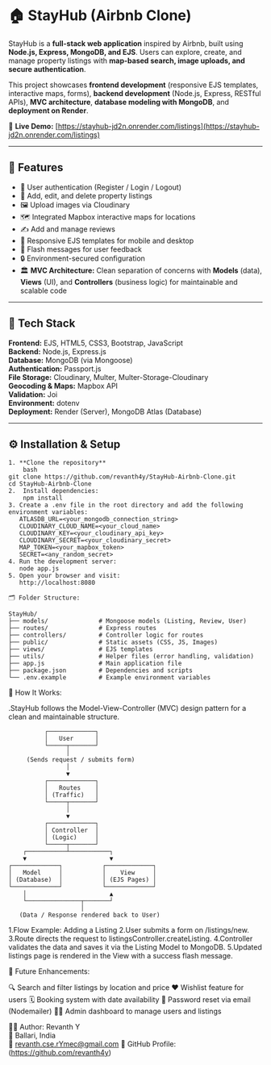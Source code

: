 # 🏠 StayHub (Airbnb Clone)

StayHub is a **full-stack web application** inspired by Airbnb, built using **Node.js, Express, MongoDB, and EJS**. Users can explore, create, and manage property listings with **map-based search, image uploads, and secure authentication**.  

This project showcases **frontend development** (responsive EJS templates, interactive maps, forms), **backend development** (Node.js, Express, RESTful APIs), **MVC architecture**, **database modeling with MongoDB**, and **deployment on Render**.

🔗 **Live Demo:** [https://stayhub-jd2n.onrender.com/listings](https://stayhub-jd2n.onrender.com/listings)

---

## 🌟 Features

- 🔐 User authentication (Register / Login / Logout)  
- 🏡 Add, edit, and delete property listings  
- 🖼️ Upload images via Cloudinary  
- 🗺️ Integrated Mapbox interactive maps for locations  
- ✍️ Add and manage reviews  
- 📱 Responsive EJS templates for mobile and desktop  
- 💬 Flash messages for user feedback  
- 🔒 Environment-secured configuration  
- 🏛️ **MVC Architecture:** Clean separation of concerns with **Models** (data), **Views** (UI), and **Controllers** (business logic) for maintainable and scalable code  

---

## 🧰 Tech Stack

**Frontend:** EJS, HTML5, CSS3, Bootstrap, JavaScript  
**Backend:** Node.js, Express.js  
**Database:** MongoDB (via Mongoose)  
**Authentication:** Passport.js  
**File Storage:** Cloudinary, Multer, Multer-Storage-Cloudinary  
**Geocoding & Maps:** Mapbox API  
**Validation:** Joi  
**Environment:** dotenv  
**Deployment:** Render (Server), MongoDB Atlas (Database)  

---

## ⚙️ Installation & Setup
```
1. **Clone the repository**
    bash
git clone https://github.com/revanth4y/StayHub-Airbnb-Clone.git
cd StayHub-Airbnb-Clone
2.  Install dependencies:
    npm install
3. Create a .env file in the root directory and add the following environment variables:
   ATLASDB_URL=<your_mongodb_connection_string>
   CLOUDINARY_CLOUD_NAME=<your_cloud_name>
   CLOUDINARY_KEY=<your_cloudinary_api_key>
   CLOUDINARY_SECRET=<your_cloudinary_secret>
   MAP_TOKEN=<your_mapbox_token>
   SECRET=<any_random_secret>
4. Run the development server:
   node app.js
5. Open your browser and visit:
   http://localhost:8080

🗂️ Folder Structure:

StayHub/
├── models/              # Mongoose models (Listing, Review, User)
├── routes/              # Express routes
├── controllers/         # Controller logic for routes
├── public/              # Static assets (CSS, JS, Images)
├── views/               # EJS templates
├── utils/               # Helper files (error handling, validation)
├── app.js               # Main application file
├── package.json         # Dependencies and scripts
└── .env.example         # Example environment variables

```
🔄 How It Works:

.StayHub follows the Model-View-Controller (MVC) design pattern for a clean and maintainable structure.
   ``` 
             ┌─────────────┐
             │   User      │
             └─────┬───────┘
                   │
        (Sends request / submits form)
                   │
                   ▼
             ┌─────────────┐
             │   Routes    │
             │ (Traffic)   │
             └─────┬───────┘
                   │
                   ▼
             ┌─────────────┐
             │ Controller  │
             │ (Logic)     │
             └─────┬───────┘
       ┌───────────┴───────────┐
       ▼                       ▼
┌─────────────┐           ┌─────────────┐
│   Model     │           │    View     │
│ (Database)  │           │ (EJS Pages) │
└─────────────┘           └─────────────┘
       │                       ▲
       └───────────────┬───────┘
                       │
      (Data / Response rendered back to User)

```

1.Flow Example: Adding a Listing
2.User submits a form on /listings/new.
3.Route directs the request to listingsController.createListing.
4.Controller validates the data and saves it via the Listing Model to MongoDB.
5.Updated listings page is rendered in the View with a success flash message.

🚀 Future Enhancements: 

🔍 Search and filter listings by location and price
❤️ Wishlist feature for users
🗓️ Booking system with date availability
📧 Password reset via email (Nodemailer)
🧑‍💼 Admin dashboard to manage users and listings

👨‍💻 Author:
   Revanth Y  
📍 Ballari, India  
📧 revanth.cse.rYmec@gmail.com 
💼 GitHub Profile: (https://github.com/revanth4y)
